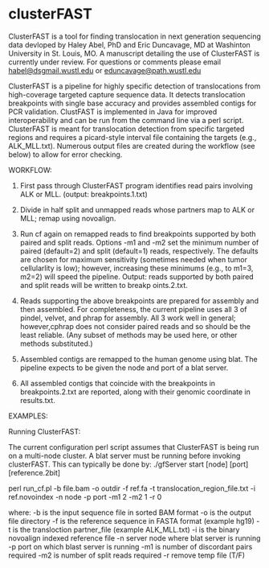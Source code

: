 clusterFAST
===========

ClusterFAST is a tool for finding translocation in next generation sequencing data devloped by Haley Abel, PhD and Eric Duncavage, MD at Washinton University in St. Louis, MO.  A manuscript detailing the use of ClusterFAST is currently under review.  For questions or comments please email habel@dsgmail.wustl.edu or eduncavage@path.wustl.edu

ClusterFAST is a pipeline for highly specific detection of translocations from high-coverage targeted capture sequence data.  It detects translocation breakpoints with single base accuracy and provides assembled contigs for PCR validation.  ClustFAST is implemented in Java for improved interoperability and can be run from the command line via a perl script.  ClusterFAST is meant for translocation detection from specific targeted regions and requires a picard-style interval file containing the targets (e.g., ALK_MLL.txt).  Numerous output files are created during the workflow (see below) to allow for error checking.

WORKFLOW:
1) First pass through ClusterFAST program identifies read pairs involving ALK or MLL.	(output: breakpoints.1.txt)

2) Divide in half split and unmapped reads whose partners map to ALK or MLL; remap using novoalign.

3) Run cf again on remapped reads to find breakpoints supported by both paired and split reads.  Options -m1 and -m2 set the minimum number of paired (default=2) and split (default=1) reads, respectively.  The defaults are chosen for maximum sensitivity (sometimes needed when tumor cellularlity is low); however, increasing these minimums (e.g., to m1=3, m2=2) will speed the pipeline.  Output: reads supported by both paired and split reads will be written to breakp
oints.2.txt.

4) Reads supporting the above breakpoints are prepared for assembly and then assembled.  For completeness, the current pipeline uses all 3 of pindel, velvet, and phrap for assembly.  All 3 work well in general; however,cphrap does not consider paired reads and so should be the least reliable.  (Any subset of methods may be used here, or other methods substituted.)

5) Assembled contigs are remapped to the human genome using blat.  The pipeline expects to be given the node and port of a blat server.

6) All assembled contigs that coincide with the breakpoints in breakpoints.2.txt are reported, along with their genomic coordinate in results.txt.

EXAMPLES:

Running ClusterFAST:

The current configuration perl script assumes that ClusterFAST is being run on a multi-node cluster.  A blat server must be running before invoking clusterFAST.  This can typically be done by:
./gfServer start [node] [port] [reference.2bit]

perl run_cf.pl -b file.bam -o outdir -f ref.fa -t translocation_region_file.txt -i ref.novoindex  -n node -p port -m1 2 -m2 1 -r 0

where:
-b is the input sequence file in sorted BAM format
-o is the output file directory
-f is the reference sequence in FASTA format (example hg19)
-t is the transloction partner_file (example ALK_MLL.txt)
-i is the binary novoalign indexed reference file
-n server node where blat server is running
-p port on which blast server is running
-m1 is number of discordant pairs required
-m2 is number of split reads required
-r remove temp file (T/F)
